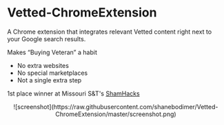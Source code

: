 # Vetted-ChromeExtension

A Chrome extension that integrates relevant Vetted content right next to your Google search results.

Makes “Buying Veteran” a habit
- No extra websites
- No special marketplaces
- Not a single extra step

1st place winner at Missouri S&T's [ShamHacks](https://shamhacks2018.devpost.com/)

<p align="center">
![screenshot](https://raw.githubusercontent.com/shanebodimer/Vetted-ChromeExtension/master/screenshot.png)
</p>
